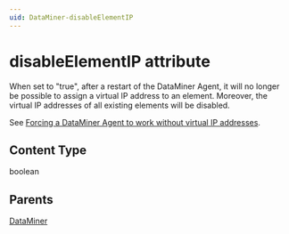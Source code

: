 ```yaml
---
uid: DataMiner-disableElementIP
---
```


# disableElementIP attribute

When set to "true", after a restart of the DataMiner Agent, it will no longer be possible to assign a virtual IP address to an element. Moreover, the virtual IP addresses of all existing elements will be disabled.

See [Forcing a DataMiner Agent to work without virtual IP addresses](xref:Forcing_a_DMA_to_work_without_virtual_IPs).

## Content Type

boolean

## Parents

[DataMiner](xref:DataMiner)
